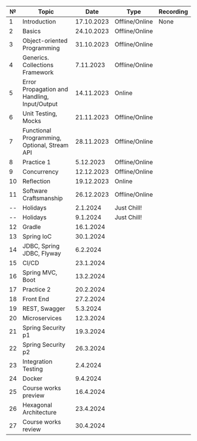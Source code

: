 | №  | Topic                                        | Date       | Type           | Recording |
|----|----------------------------------------------|------------|----------------|-----------|
| 1  | Introduction                                 | 17.10.2023 | Offline/Online | None      |
| 2  | Basics                                       | 24.10.2023 | Offline/Online |           |
| 3  | Object-oriented Programming                  | 31.10.2023 | Offline/Online |           |
| 4  | Generics. Collections Framework              | 7.11.2023  | Offline/Online |           |
| 5  | Error Propagation and Handling, Input/Output | 14.11.2023 | Online         |           |
| 6  | Unit Testing, Mocks                          | 21.11.2023 | Offline/Online |           |
| 7  | Functional Programming, Optional, Stream API | 28.11.2023 | Offline/Online |           |
| 8  | Practice 1                                   | 5.12.2023  | Offline/Online |           |
| 9  | Concurrency                                  | 12.12.2023 | Offline/Online |           |
| 10 | Reflection                                   | 19.12.2023 | Online         |           |
| 11 | Software Craftsmanship                       | 26.12.2023 | Offline/Online |           |
| -- | Holidays                                     | 2.1.2024   | Just Chill!    |           |
| -- | Holidays                                     | 9.1.2024   | Just Chill!    |           |
| 12 | Gradle                                       | 16.1.2024  |                |           |
| 13 | Spring IoC                                   | 30.1.2024  |                |           |
| 14 | JDBC, Spring JDBC, Flyway                    | 6.2.2024   |                |           |
| 15 | CI/CD                                        | 23.1.2024  |                |           |
| 16 | Spring MVC, Boot                             | 13.2.2024  |                |           |
| 17 | Practice 2                                   | 20.2.2024  |                |           |
| 18 | Front End                                    | 27.2.2024  |                |           |
| 19 | REST, Swagger                                | 5.3.2024   |                |           |
| 20 | Microservices                                | 12.3.2024  |                |           |
| 21 | Spring Security p1                           | 19.3.2024  |                |           |
| 22 | Spring Security p2                           | 26.3.2024  |                |           |
| 23 | Integration Testing                          | 2.4.2024   |                |           |
| 24 | Docker                                       | 9.4.2024   |                |           |
| 25 | Course works preview                         | 16.4.2024  |                |           |
| 26 | Hexagonal Architecture                       | 23.4.2024  |                |           |
| 27 | Course works review                          | 30.4.2024  |                |           |
